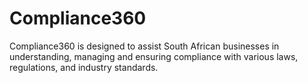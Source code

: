 # Compliance360
Compliance360 is designed to assist South African businesses in understanding, managing and ensuring compliance with various laws, regulations, and industry standards. 

